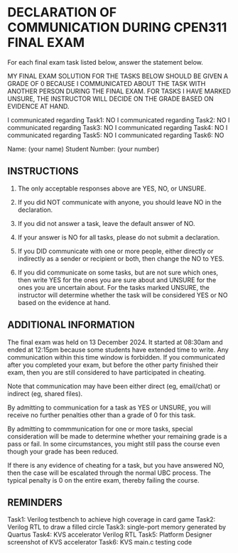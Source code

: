 DECLARATION OF COMMUNICATION DURING CPEN311 FINAL EXAM
======================================================

For each final exam task listed below, answer the statement below.

MY FINAL EXAM SOLUTION FOR THE TASKS BELOW SHOULD BE GIVEN A GRADE OF 0 BECAUSE
I COMMUNICATED ABOUT THE TASK WITH ANOTHER PERSON DURING THE FINAL EXAM. FOR
TASKS I HAVE MARKED UNSURE, THE INSTRUCTOR WILL DECIDE ON THE GRADE BASED ON
EVIDENCE AT HAND.

I communicated regarding Task1: NO
I communicated regarding Task2: NO
I communicated regarding Task3: NO
I communicated regarding Task4: NO
I communicated regarding Task5: NO
I communicated regarding Task6: NO

Name:  (your name)
Student Number: (your number)


INSTRUCTIONS
------------

1. The only acceptable responses above are YES, NO, or UNSURE.

2. If you did NOT communicate with anyone, you should leave NO in the declaration.

3. If you did not answer a task, leave the default answer of NO.

4. If your answer is NO for all tasks, please do not submit a declaration.

5. If you DID communicate with one or more people, either directly or
indirectly as a sender or recipient or both, then change the NO to YES.

6. If you did communicate on some tasks, but are not sure which ones, then
write YES for the ones you are sure about and UNSURE for the ones you are
uncertain about.  For the tasks marked UNSURE, the instructor will determine
whether the task will be considered YES or NO based on the evidence at hand.


ADDITIONAL INFORMATION
----------------------

The final exam was held on 13 December 2024. It started at 08:30am and ended at
12:15pm because some students have extended time to write. Any communication
within this time window is forbidden. If you communicated after you completed
your exam, but before the other party finished their exam, then you are still
considered to have participated in cheating.

Note that communication may have been either direct (eg, email/chat) or
indirect (eg, shared files).

By admitting to communication for a task as YES or UNSURE, you will receive no
further penalties other than a grade of 0 for this task.

By admitting to commmunication for one or more tasks, special consideration
will be made to determine whether your remaining grade is a pass or fail. In
some circumstances, you might still pass the course even though your grade has
been reduced.

If there is any evidence of cheating for a task, but you have answered NO, then
the case will be escalated through the normal UBC process.  The typical penalty
is 0 on the entire exam, thereby failing the course.


REMINDERS
---------

Task1: Verilog testbench to achieve high coverage in card game
Task2: Verilog RTL to draw a filled circle
Task3: single-port memory generated by Quartus
Task4: KVS accelerator Verilog RTL
Task5: Platform Designer screenshot of KVS accelerator
Task6: KVS main.c testing code


